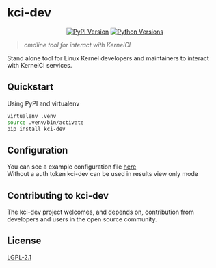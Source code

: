# kci-dev

<p align="center">
  <a href="https://pypi.org/project/kci-dev"><img alt="PyPI Version" src="https://img.shields.io/pypi/v/kci-dev.svg?maxAge=86400" /></a>
  <a href="https://pypi.org/project/kci-dev"><img alt="Python Versions" src="https://img.shields.io/pypi/pyversions/kci-dev.svg?maxAge=86400" /></a>
</p>

> *cmdline tool for interact with KernelCI*

Stand alone tool for Linux Kernel developers and maintainers to interact with KernelCI services.

## Quickstart

Using PyPI and virtualenv
```sh
virtualenv .venv
source .venv/bin/activate
pip install kci-dev
```

## Configuration

You can see a example configuration file [here](docs/_index.md#configuration)  
Without a auth token kci-dev can be used in results view only mode

## Contributing to kci-dev

The kci-dev project welcomes, and depends on, contribution from developers and users in the open source community.

## License

[LGPL-2.1](https://github.com/kernelci/kci-dev/blob/main/LICENSE)
